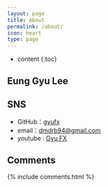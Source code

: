 ```yaml
---
layout: page
title: About
permalink: /about/
icon: heart
type: page
---
```


* content
{:toc}

## Eung Gyu Lee



## SNS

* GitHub：[gyufx](https://github.com/gyufx)
* email：dmdrb94@gmail.com
* youtube : [Gyu FX](https://www.youtube.com/@GyuFX/videos)

## Comments

{% include comments.html %}

